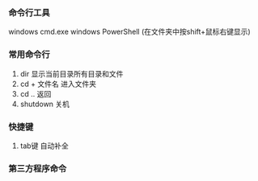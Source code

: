 ### 命令行工具
windows  cmd.exe
windows PowerShell
(在文件夹中按shift+鼠标右键显示)

### 常用命令行
1. dir 显示当前目录所有目录和文件
2. cd + 文件名 进入文件夹
3. cd .. 返回
4. shutdown 关机


### 快捷键
1.  tab键 自动补全


### 第三方程序命令

